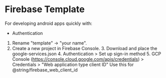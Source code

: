 # Firebase Template

For developing android apps quickly with:
  - Authentication

1. Rename "template" -> "your name".
2. Create a new project in Firebase Console.
    3. Download and place the google-services.json
    4. Authentication > Set up sign-in method
    5. GCP Console (https://console.cloud.google.com/apis/credentials)
           > Credentials > "Web application type client ID"
       Use this for @string/firebase_web_client_id
    

